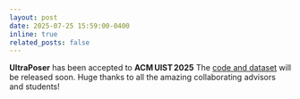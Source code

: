 ```yaml
---
layout: post
date: 2025-07-25 15:59:00-0400
inline: true
related_posts: false
---
```


**UltraPoser** has been accepted to **ACM UIST 2025** The [code and dataset](https://github.com/leeyadong/UltraPoser) will be released soon. Huge thanks to all the amazing collaborating advisors and students!

